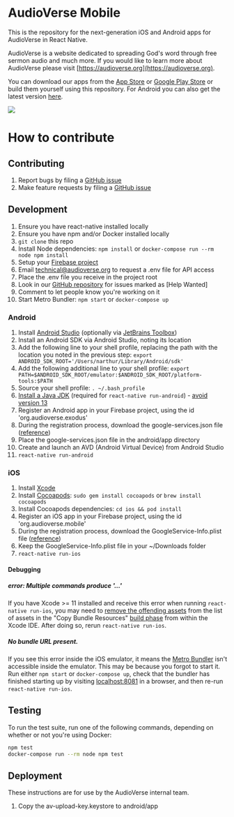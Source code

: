 # AudioVerse Mobile

This is the repository for the next-generation iOS and Android apps for AudioVerse in React Native.

AudioVerse is a website dedicated to spreading God's word through free sermon audio and much more. If you would like to 
learn more about AudioVerse please visit [https://audioverse.org](https://audioverse.org).

You can download our apps from the [App Store](https://itunes.apple.com/us/app/audioverse/id726998810?mt=8) or 
[Google Play Store](https://play.google.com/store/apps/details?id=org.audioverse.exodus) or build them yourself using 
this repository. For Android you can also get the latest version 
[here](https://github.com/AVORG/audioverse-mobile/releases).

<img src="https://github.com/AVORG/audioverse-mobile/blob/master/screenshots/AudioVerse%20App.gif?raw=true">

# How to contribute

## Contributing

1. Report bugs by filing a [GitHub issue](https://github.com/avorg/audioverse-mobile/issues)
2. Make feature requests by filing a [GitHub issue](https://github.com/avorg/audioverse-mobile/issues)

## Development

1. Ensure you have react-native installed locally
1. Ensure you have npm and/or Docker installed locally
1. `git clone` this repo
1. Install Node dependencies: `npm install` or `docker-compose run --rm node npm install`
1. Setup your [Firebase project](https://console.firebase.google.com/)
1. Email technical@audioverse.org to request a .env file for API access
1. Place the .env file you receive in the project root
1. Look in our [GitHub repository](https://github.com/avorg/audioverse-mobile/issues) for issues marked as [Help Wanted]
1. Comment to let people know you're working on it
1. Start Metro Bundler: `npm start` or `docker-compose up`

### Android

1. Install [Android Studio](https://developer.android.com/studio/) (optionally via 
   [JetBrains Toolbox](https://www.jetbrains.com/toolbox-app/))
1. Install an Android SDK via Android Studio, noting its location
1. Add the following line to your shell profile, replacing the path with the location you noted in the previous step: 
   `export ANDROID_SDK_ROOT='/Users/narthur/Library/Android/sdk'`
1. Add the following additional line to your shell profile:
   `export PATH=$ANDROID_SDK_ROOT/emulator:$ANDROID_SDK_ROOT/platform-tools:$PATH`
1. Source your shell profile: `. ~/.bash_profile`
1. [Install a Java JDK](https://www.oracle.com/java/technologies/javase-downloads.html) 
   (required for `react-native run-android`) - [avoid version 13](https://github.com/facebook/react-native/issues/26625)
1. Register an Android app in your Firebase project, using the id 'org.audioverse.exodus'
1. During the registration process, download the google-services.json file 
   ([reference](https://rnfirebase.io/docs/v5.x.x/installation/initial-setup))
1. Place the google-services.json file in the android/app directory
1. Create and launch an AVD (Android Virtual Device) from Android Studio
1. `react-native run-android`

### iOS

1. Install [Xcode](https://developer.apple.com/xcode/)
1. Install [Cocoapods](https://cocoapods.org/): `sudo gem install cocoapods` or `brew install cocoapods`
1. Install Cocoapods dependencies: `cd ios && pod install`
1. Register an iOS app in your Firebase project, using the id 'org.audioverse.mobile'
1. During the registration process, download the GoogleService-Info.plist file 
   ([reference](https://rnfirebase.io/docs/v5.x.x/installation/initial-setup))
1. Keep the GoogleService-Info.plist file in your ~/Downloads folder
1. `react-native run-ios`

#### Debugging

##### error: Multiple commands produce '...'

If you have Xcode >= 11 installed and receive this error when running `react-native run-ios`, you may need to 
[remove the offending assets](https://github.com/oblador/react-native-vector-icons/issues/1074#issuecomment-534027196)
from the list of assets in the "Copy Bundle Resources" [build phase](https://help.apple.com/xcode/mac/10.2/#/dev50bab713d)
from within the Xcode IDE. After doing so, rerun `react-native run-ios`.

##### No bundle URL present.

If you see this error inside the iOS emulator, it means the [Metro Bundler](https://facebook.github.io/metro/) isn't 
accessible inside the emulator. This may be because you forgot to start it. Run either `npm start` or 
`docker-compose up`, check that the bundler has finished starting up by visiting [localhost:8081](http://localhost:8081/) 
in a browser, and then re-run `react-native run-ios`.

## Testing

To run the test suite, run one of the following commands, depending on whether or not you're using Docker:

```bash
npm test
docker-compose run --rm node npm test
```

## Deployment

These instructions are for use by the AudioVerse internal team.

1. Copy the av-upload-key.keystore to android/app
